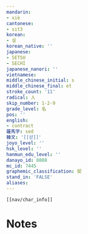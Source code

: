 ```yaml
---
mandarin:
- xiè
cantonese:
- sit3
korean:
- 설
korean_native: ''
japanese:
- SETSU
- SECHI
japanese_nanori: ''
vietnamese:
middle_chinese_initial: s
middle_chinese_final: et
stroke_count: '11'
radical: 人
skip_number: 1-2-9
grade_level: 名
pos: ''
english:
- contract
羅馬字: sed
韓文: '[[섣]]'
joyo_level: ''
hsk_level: ''
hanmun_edu_level: ''
danayo_id: 8088
mc_id: 7445
graphemic_classification: 契
stand_in: 'FALSE'
aliases:
---
```

```meta-bind-embed
[[nav/char_info]]
```

# Notes
